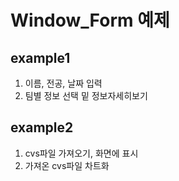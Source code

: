 # Window_Form 예제

## example1
1. 이름, 전공, 날짜 입력
2. 팀별 정보 선택 밑 정보자세히보기

## example2
1. cvs파일 가져오기, 화면에 표시
2. 가져온 cvs파일 차트화
